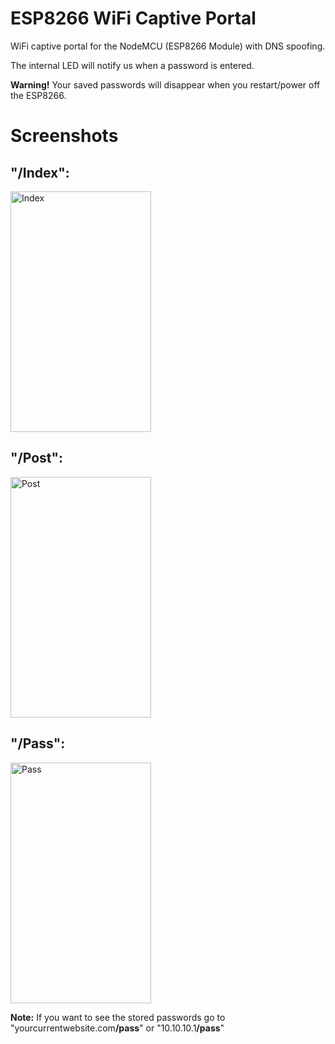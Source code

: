 # ESP8266 WiFi Captive Portal
WiFi captive portal for the NodeMCU (ESP8266 Module) with DNS spoofing.

The internal LED will notify us when a password is entered.

<b>Warning!</b> Your saved passwords will disappear when you restart/power off the ESP8266.

# Screenshots

<h2>"/Index":</h2>
<img width="225" height="385" src="https://raw.githubusercontent.com/BlueArduino20/ESP8266_WiFi_Captive_Portal/master/src/1_Index.jpg" title="Index">

<h2>"/Post":</h2>
<img width="225" height="385" src="https://raw.githubusercontent.com/BlueArduino20/ESP8266_WiFi_Captive_Portal/master/src/2_Post.jpg" title="Post">

<h2>"/Pass":</h2>
<img width="225" height="385" src="https://raw.githubusercontent.com/BlueArduino20/ESP8266_WiFi_Captive_Portal/master/src/3_Pass.jpg" title="Pass">

<b>Note:</b> If you want to see the stored passwords go to "yourcurrentwebsite.com<b>/pass</b>" or "10.10.10.1<b>/pass</b>"
